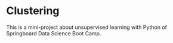 # Clustering
This is a mini-project about unsupervised learning with Python of Springboard Data Science Boot Camp.
